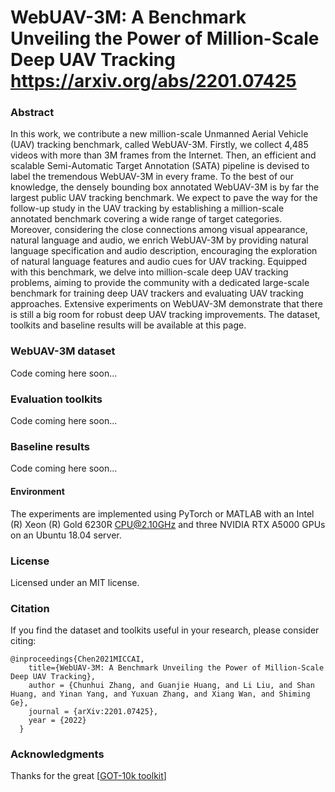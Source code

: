 # WebUAV-3M: A Benchmark Unveiling the Power of Million-Scale Deep UAV Tracking https://arxiv.org/abs/2201.07425

### Abstract

In this work, we contribute a new million-scale Unmanned Aerial Vehicle (UAV) tracking benchmark, called WebUAV-3M. Firstly, we collect 4,485 videos with more than 3M frames from the Internet. Then, an efficient and scalable Semi-Automatic Target Annotation (SATA) pipeline is devised to label the tremendous WebUAV-3M in every frame. To the best of our knowledge, the densely bounding box annotated WebUAV-3M is by far the largest public UAV tracking benchmark. We expect to pave the way for the follow-up study in the UAV tracking by establishing a million-scale annotated benchmark covering a wide range of target categories. Moreover, considering the close connections among visual appearance, natural language and audio, we enrich WebUAV-3M by providing natural language specification and audio description, encouraging the exploration of natural language features and audio cues for UAV tracking. Equipped with this benchmark, we delve into million-scale deep UAV tracking problems, aiming to provide the community with a dedicated large-scale benchmark for training deep UAV trackers and evaluating UAV tracking approaches. Extensive experiments on WebUAV-3M demonstrate that there is still a big room for robust deep UAV tracking improvements. The dataset, toolkits and baseline results will be available at this page.


### WebUAV-3M dataset

Code coming here soon...

### Evaluation toolkits

Code coming here soon...

### Baseline results

Code coming here soon...


#### Environment

The experiments are implemented using PyTorch or MATLAB with an Intel (R) Xeon (R) Gold 6230R CPU@2.10GHz and three NVIDIA RTX A5000 GPUs on an Ubuntu 18.04 server.


### License

Licensed under an MIT license.


### Citation

If you find the dataset and toolkits useful in your research, please consider citing:

    @inproceedings{Chen2021MICCAI,
        title={WebUAV-3M: A Benchmark Unveiling the Power of Million-Scale Deep UAV Tracking},
        author = {Chunhui Zhang, and Guanjie Huang, and Li Liu, and Shan Huang, and Yinan Yang, and Yuxuan Zhang, and Xiang Wan, and Shiming Ge},
        journal = {arXiv:2201.07425},
        year = {2022}
      }


### Acknowledgments
Thanks for the great [[GOT-10k toolkit](https://github.com/got-10k/toolkit)]

